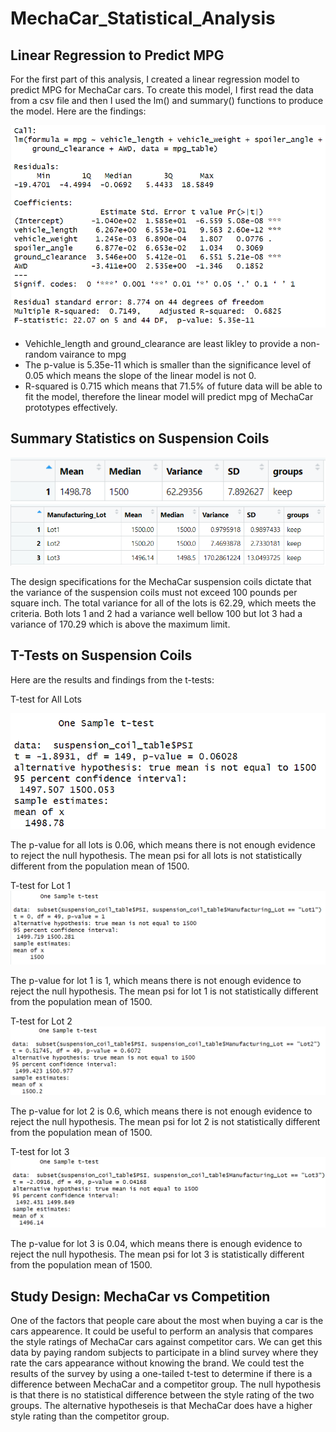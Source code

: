 # MechaCar_Statistical_Analysis

## Linear Regression to Predict MPG
For the first part of this analysis, I created a linear regression model to predict MPG for MechaCar cars. To create this model, I first read the data from a csv file and then I used the lm() and summary() functions to produce the model. Here are the findings:

![p-value](https://github.com/jolwig/MechaCar_Statistical_Analysis/blob/main/MechaCar_linear_regression/p-value.png)
* Vehichle_length and ground_clearance are least likley to provide a non-random vairance to mpg
* The p-value is 5.35e-11 which is smaller than the significance level of 0.05 which means the slope of the linear model is not 0.
* R-squared is 0.715 which means that 71.5% of future data will be able to fit the model, therefore the linear model will predict mpg of MechaCar prototypes effectively.

## Summary Statistics on Suspension Coils
![total_summary](https://github.com/jolwig/MechaCar_Statistical_Analysis/blob/main/MechaCar_linear_regression/total_summary.png)
![lot_summary](https://github.com/jolwig/MechaCar_Statistical_Analysis/blob/main/MechaCar_linear_regression/lot_summary.png)

The design specifications for the MechaCar suspension coils dictate that the variance of the suspension coils must not exceed 100 pounds per square inch. The total variance for all of the lots is 62.29, which meets the criteria. Both lots 1 and 2 had a variance well bellow 100 but lot 3 had a variance of 170.29 which is above the maximum limit.

## T-Tests on Suspension Coils
Here are the results and findings from the t-tests:

T-test for All Lots

![t-test all lots](https://github.com/jolwig/MechaCar_Statistical_Analysis/blob/main/MechaCar_linear_regression/t-test_all_lots.png)

The p-value for all lots is 0.06, which means there is not enough evidence to reject the null hypothesis. The mean psi for all lots is not statistically different from the population mean of 1500.

T-test for Lot 1
![t-test lot 1](https://github.com/jolwig/MechaCar_Statistical_Analysis/blob/main/MechaCar_linear_regression/t-test_lot_1.png)

The p-value for lot 1 is 1, which means there is not enough evidence to reject the null hypothesis. The mean psi for lot 1 is not statistically different from the population mean of 1500.

T-test for Lot 2
![t-test lot 2](https://github.com/jolwig/MechaCar_Statistical_Analysis/blob/main/MechaCar_linear_regression/t-test_lot_2.png)

The p-value for lot 2 is 0.6, which means there is not enough evidence to reject the null hypothesis. The mean psi for lot 2 is not statistically different from the population mean of 1500.

T-test for lot 3
![t-test lot 3](https://github.com/jolwig/MechaCar_Statistical_Analysis/blob/main/MechaCar_linear_regression/t-test_lot_3.png)

The p-value for lot 3 is 0.04, which means there is enough evidence to reject the null hypothesis. The mean psi for lot 3 is statistically different from the population mean of 1500.


## Study Design: MechaCar vs Competition
One of the factors that people care about the most when buying a car is the cars appearence. It could be useful to perform an analysis that compares the style ratings of MechaCar cars against competitor cars. We can get this data by paying random subjects to participate in a blind survey where they rate the cars appearance without knowing the brand. We could test the results of the survey by using a one-tailed t-test to determine if there is a difference between MechaCar and a competitor group. The null hypothesis is that there is no statistical difference between the style rating of the two groups. The alternative hypotheseis is that MechaCar does have a higher style rating than the competitor group.
